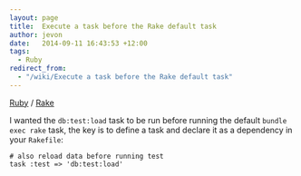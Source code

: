 ```yaml
---
layout: page
title:  Execute a task before the Rake default task
author: jevon
date:   2014-09-11 16:43:53 +12:00
tags:
  - Ruby
redirect_from:
  - "/wiki/Execute a task before the Rake default task"
---
```


[Ruby](Ruby.md) / [Rake](Rake.md)

I wanted the `db:test:load` task to be run before running the default `bundle exec rake` task, the key is to define a task and declare it as a dependency in your `Rakefile`:

```
# also reload data before running test
task :test => 'db:test:load'
```
